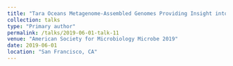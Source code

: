 ```yaml
---
title: "Tara Oceans Metagenome-Assembled Genomes Providing Insight into Uncultured Groups of Marine Bacteria and Archaea"
collection: talks
type: "Primary author"
permalink: /talks/2019-06-01-talk-11
venue: "American Society for Microbiology Microbe 2019"
date: 2019-06-01
location: "San Francisco, CA"
---
```

